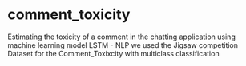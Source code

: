 # comment_toxicity
Estimating the toxicity of a comment in the chatting application using machine learning model LSTM - NLP 
we used the Jigsaw competition Dataset for the Comment_Toxixcity with multiclass classification

